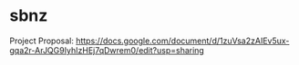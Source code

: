 # sbnz
Project Proposal: https://docs.google.com/document/d/1zuVsa2zAIEv5ux-gqa2r-ArJQG9IyhIzHEj7qDwrem0/edit?usp=sharing
